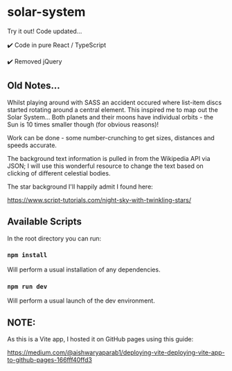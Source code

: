 # solar-system

Try it out! Code updated...

:heavy_check_mark: Code in pure React / TypeScript

:heavy_check_mark: Removed jQuery

## Old Notes...

Whilst playing around with SASS an accident occured where list-item discs started rotating around a central element. This inspired me to map out the Solar System... Both planets and their moons have individual orbits - the Sun is 10 times smaller though (for obvious reasons)!

Work can be done - some number-crunching to get sizes, distances and speeds accurate.

The background text information is pulled in from the Wikipedia API via JSON; I will use this wonderful resource to change the text based on clicking of different celestial bodies.

The star background I'll happily admit I found here:

https://www.script-tutorials.com/night-sky-with-twinkling-stars/

## Available Scripts

In the root directory you can run:

### `npm install`

Will perform a usual installation of any dependencies.

### `npm run dev`

Will perform a usual launch of the dev environment.

## NOTE:

As this is a Vite app, I hosted it on GitHub pages using this guide:

https://medium.com/@aishwaryaparab1/deploying-vite-deploying-vite-app-to-github-pages-166fff40ffd3